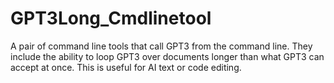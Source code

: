 # GPT3Long_Cmdlinetool
A pair of command line tools that call GPT3 from the command line. They include the ability to loop GPT3 over documents longer than what GPT3 can accept at once. This is useful for AI text or code editing.
